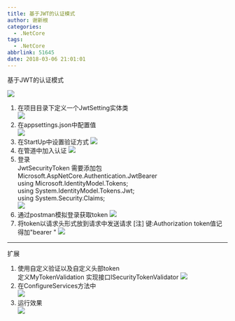 ```yaml
---
title: 基于JWT的认证模式
author: 谢新根
categories:
  - .NetCore
tags:
  - .NetCore
abbrlink: 51645
date: 2018-03-06 21:01:01
---
```


基于JWT的认证模式
<!-- more -->

![](http://qiniu.xxgtalk.cn/blog/images/dotnetcore/core/03/0001.png)
1. 在项目目录下定义一个JwtSetting实体类  
![](http://qiniu.xxgtalk.cn/blog/images/dotnetcore/core/03/0101.png)
2. 在appsettings.json中配置值  
![](http://qiniu.xxgtalk.cn/blog/images/dotnetcore/core/03/0201.png)
3. 在StartUp中设置验证方式
![](http://qiniu.xxgtalk.cn/blog/images/dotnetcore/core/03/0301.png)
4. 在管道中加入认证
![](http://qiniu.xxgtalk.cn/blog/images/dotnetcore/core/03/0401.png)
5. 登录  
JwtSecurityToken 需要添加包Microsoft.AspNetCore.Authentication.JwtBearer  
using Microsoft.IdentityModel.Tokens;  
using System.IdentityModel.Tokens.Jwt;  
using System.Security.Claims;  
![](http://qiniu.xxgtalk.cn/blog/images/dotnetcore/core/03/0501.png)  
6. 通过postman模拟登录获取token
![](http://qiniu.xxgtalk.cn/blog/images/dotnetcore/core/03/0601.png)
7. 将token以请求头形式放到请求中发送请求
[注] 键:Authorization      token值记得加"bearer " 
![](http://qiniu.xxgtalk.cn/blog/images/dotnetcore/core/03/0701.png) 

-------------------------
扩展  
1. 使用自定义验证以及自定义头部token  
定义MyTokenValidation 实现接口ISecurityTokenValidator
![](http://qiniu.xxgtalk.cn/blog/images/dotnetcore/core/03/e0101.png) 
2. 在ConfigureServices方法中   
![](http://qiniu.xxgtalk.cn/blog/images/dotnetcore/core/03/e0201.png) 
3. 运行效果  
![](http://qiniu.xxgtalk.cn/blog/images/dotnetcore/core/03/e0301.png) 

